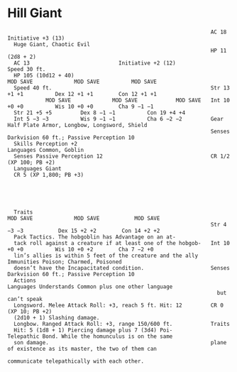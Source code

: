# Hill Giant

                                                                    AC 18                            Initiative +3 (13)
      Huge Giant, Chaotic Evil
                                                                    HP 11 (2d8 + 2)
      AC 13                            Initiative +2 (12)                 Speed 30 ft.
      HP 105 (10d12 + 40)                                                     MOD SAVE             MOD SAVE          MOD SAVE
      Speed 40 ft.                                                  Str 13 +1 +1          Dex 12 +1 +1        Con 12 +1 +1
                MOD SAVE             MOD SAVE            MOD SAVE   Int 10 +0 +0          Wis 10 +0 +0        Cha 9 −1 −1
      Str 21 +5 +5         Dex 8 −1 −1          Con 19 +4 +4
      Int 5 −3 −3          Wis 9 −1 −1          Cha 6 −2 −2         Gear Half Plate Armor, Longbow, Longsword, Shield
                                                                    Senses Darkvision 60 ft.; Passive Perception 10
      Skills Perception +2                                          Languages Common, Goblin
      Senses Passive Perception 12                                  CR 1/2 (XP 100; PB +2)
      Languages Giant
      CR 5 (XP 1,800; PB +3)





      Traits                                                                  MOD SAVE             MOD SAVE           MOD SAVE
                                                                    Str 4 −3 −3           Dex 15 +2 +2        Con 14 +2 +2
      Pack Tactics. The hobgoblin has Advantage on an at-
      tack roll against a creature if at least one of the hobgob-   Int 10 +0 +0          Wis 10 +0 +2        Cha 7 −2 +0
      lin’s allies is within 5 feet of the creature and the ally    Immunities Poison; Charmed, Poisoned
      doesn’t have the Incapacitated condition.                     Senses Darkvision 60 ft.; Passive Perception 10
      Actions                                                       Languages Understands Common plus one other language
                                                                      but can’t speak
      Longsword. Melee Attack Roll: +3, reach 5 ft. Hit: 12         CR 0 (XP 10; PB +2)
      (2d10 + 1) Slashing damage.
      Longbow. Ranged Attack Roll: +3, range 150/600 ft.            Traits
      Hit: 5 (1d8 + 1) Piercing damage plus 7 (3d4) Poi-            Telepathic Bond. While the homunculus is on the same
      son damage.                                                   plane of existence as its master, the two of them can
                                                                    communicate telepathically with each other.
